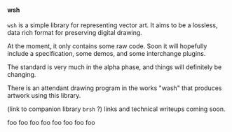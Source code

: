 
#### wsh


`wsh` is a simple library for representing vector art.  It aims to be a
lossless, data rich format for preserving digital drawing.

At the moment, it only contains some raw code.  Soon it will hopefully include
a specification, some demos, and some interchange plugins.

The standard is very much in the alpha phase, and things will definitely be changing.

There is an attendant drawing program in the works "wash" that produces artwork
using this library.

(link to companion library `brsh` ?)
links and technical writeups coming soon.


foo
foo
foo
foo
foo
foo
foo
foo
